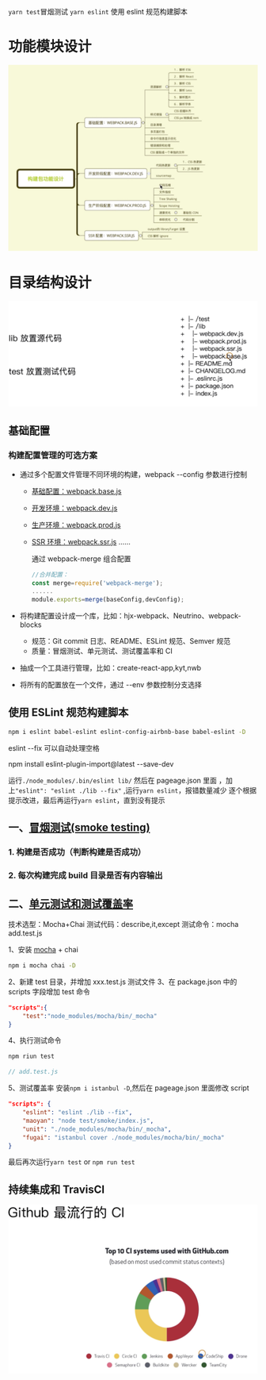 `yarn test`冒烟测试
`yarn eslint` 使用 eslint 规范构建脚本

# 功能模块设计

![](./document/1567160041316.jpg)

# 目录结构设计

![](./document/1567160192133.jpg)

## 基础配置

### 构建配置管理的可选方案

-   通过多个配置文件管理不同环境的构建，webpack --config 参数进行控制

    -   [基础配置：webpack.base.js](./builder-webpack/lib/readme.base.md)
    -   [开发环境：webpack.dev.js](./builder-webpack/lib/readme.dev.md)
    -   [生产环境：webpack.prod.js](./builder-webpack/lib/readme.prod.md)
    -   [SSR 环境：webpack.ssr.js](./builder-webpack/lib/readme.ssr.md)
        ......

        通过 webpack-merge 组合配置

        ```javascript
        //合并配置：
        const merge=require('webpack-merge');
        ......
        module.exports=merge(baseConfig,devConfig);
        ```

-   将构建配置设计成一个库，比如：hjx-webpack、Neutrino、webpack-blocks

    -   规范：Git commit 日志、README、ESLint 规范、Semver 规范
    -   质量：冒烟测试、单元测试、测试覆盖率和 CI

-   抽成一个工具进行管理，比如：create-react-app,kyt,nwb
-   将所有的配置放在一个文件，通过 --env 参数控制分支选择

## 使用 ESLint 规范构建脚本

```bash
npm i eslint babel-eslint eslint-config-airbnb-base babel-eslint -D
```

eslint --fix 可以自动处理空格

npm install eslint-plugin-import@latest --save-dev

运行`./node_modules/.bin/eslint lib/`
然后在 pageage.json 里面 ，加上`"eslint": "eslint ./lib --fix"` ,运行`yarn eslint`，报错数量减少
逐个根据提示改进，最后再运行`yarn eslint`，直到没有提示

## 一、[冒烟测试(smoke testing)](./builder-webpack/test/smoke/readme.md)

### 1. 构建是否成功（判断构建是否成功）

### 2. 每次构建完成 build 目录是否有内容输出

## 二、[单元测试和测试覆盖率](./builder-webpack/test/readme.md)

技术选型：Mocha+Chai
测试代码：describe,it,except
测试命令：mocha add.test.js

1、安装 [mocha](https://mochajs.org/) + chai

```bash
npm i mocha chai -D
```

2、新建 test 目录，并增加 xxx.test.js 测试文件
3、在 package.json 中的 scripts 字段增加 test 命令

```json
"scripts":{
    "test":"node_modules/mocha/bin/_mocha"
}
```

4、执行测试命令

```bash
npm riun test
```

```javascript
// add.test.js
```

5、测试覆盖率 安装`npm i istanbul -D`,然后在 pageage.json 里面修改 script

```json
"scripts": {
    "eslint": "eslint ./lib --fix",
    "maoyan": "node test/smoke/index.js",
    "unit": "./node_modules/mocha/bin/_mocha",
    "fugai": "istanbul cover ./node_modules/mocha/bin/_mocha"
}
```

最后再次运行`yarn test` or `npm run test`

## 持续集成和 TravisCI

![](./document/1567474973608.jpg)
